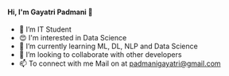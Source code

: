 #### Hi, I'm Gayatri Padmani 👋

- 📖 I’m IT Student
- 😍 I'm interested in Data Science
- 🌱 I’m currently learning ML, DL, NLP and Data Science
- 👯 I’m looking to collaborate with other developers
- 📫 To connect with me Mail on at padmanigayatri@gmail.com
